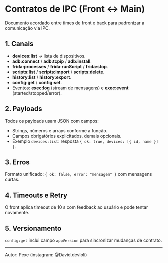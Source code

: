 # Contratos de IPC (Front ↔ Main)

Documento acordado entre times de front e back para padronizar a comunicação via IPC.

## 1. Canais

- **devices:list** → lista de dispositivos.
- **adb:connect** / **adb:tcpip** / **adb:install**.
- **frida:processes** / **frida:runScript** / **frida:stop**.
- **scripts:list** / **scripts:import** / **scripts:delete**.
- **history:list** / **history:export**.
- **config:get** / **config:set**.
- Eventos: **exec:log** (stream de mensagens) e **exec:event** (started/stopped/error).

## 2. Payloads

Todos os payloads usam JSON com campos:

- Strings, números e arrays conforme a função.
- Campos obrigatórios explicitados, demais opcionais.
- Exemplo `devices:list`: resposta `{ ok: true, devices: [{ id, name }] }`.

## 3. Erros

Formato unificado: `{ ok: false, error: "mensagem" }` com mensagens curtas.

## 4. Timeouts e Retry

O front aplica timeout de 10 s com feedback ao usuário e pode tentar novamente.

## 5. Versionamento

`config:get` inclui campo `appVersion` para sincronizar mudanças de contrato.

---

Autor: Pexe (instagram: @David.devloli)
